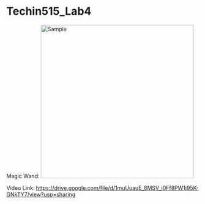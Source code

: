 # Techin515_Lab4
Magic Wand:
<img src="![IMG_6036](https://github.com/user-attachments/assets/5cadf880-56f0-483c-86e3-f8b68a5a9f6a)" alt="Sample" width="400"/>

Video Link: https://drive.google.com/file/d/1muUuauE_8MSV_i0Ff8PW1j95K-GNkTY7/view?usp=sharing 
